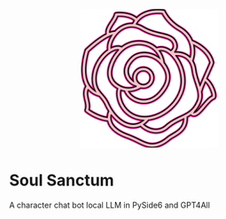 <div align="center">
  <img src="static/icon.svg" width="250pt">
</div>

# Soul Sanctum
A character chat bot local LLM in PySide6 and GPT4All
